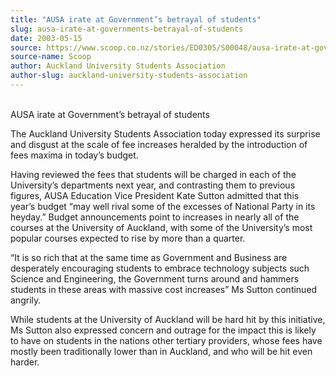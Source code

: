 ```yaml
---
title: "AUSA irate at Government’s betrayal of students"
slug: ausa-irate-at-governments-betrayal-of-students
date: 2003-05-15
source: https://www.scoop.co.nz/stories/ED0305/S00048/ausa-irate-at-governments-betrayal-of-students.htm
source-name: Scoop
author: Auckland University Students Association
author-slug: auckland-university-students-association
---
```


<p><br>AUSA irate at Government’s betrayal of students</p>

<p>The
Auckland University Students Association today expressed its
surprise and disgust at the scale of fee increases heralded
by the introduction of fees maxima in today’s budget.<p>

<p>Having reviewed the fees that students will be charged in
each of the University’s departments next year, and
contrasting them to previous figures, AUSA Education Vice
President Kate Sutton admitted that this year’s budget “may
well rival some of the excesses of National Party in its
heyday.” Budget announcements point to increases in nearly
all of the courses at the University of Auckland, with some
of the University’s most popular courses expected to rise by
more than a quarter.</p>

<p>“It is so rich that at the same time
as Government and Business are desperately encouraging
students to embrace technology subjects such Science and
Engineering, the Government turns around and hammers
students in these areas with massive cost increases” Ms
Sutton continued angrily.</p>

<p>While students at the University
of Auckland will be hard hit by this initiative, Ms Sutton
also expressed concern and outrage for the impact this is
likely to have on students in the nations other tertiary
providers, whose fees have mostly been traditionally lower
than in Auckland, and who will be hit even harder.    
<br><p>